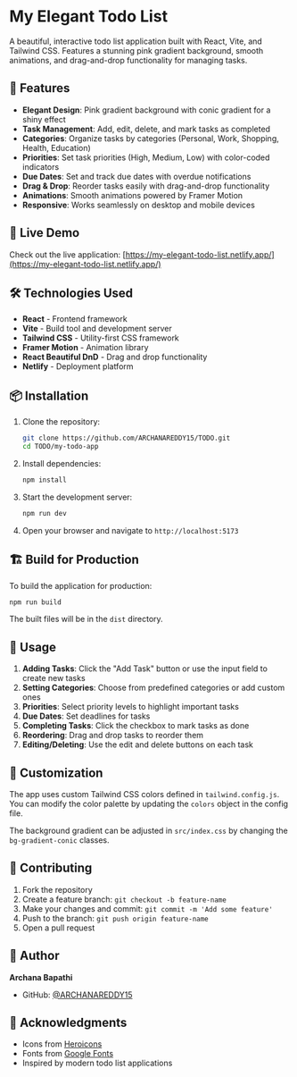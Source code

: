 # My Elegant Todo List

A beautiful, interactive todo list application built with React, Vite, and Tailwind CSS. Features a stunning pink gradient background, smooth animations, and drag-and-drop functionality for managing tasks.

## 🌟 Features

- **Elegant Design**: Pink gradient background with conic gradient for a shiny effect
- **Task Management**: Add, edit, delete, and mark tasks as completed
- **Categories**: Organize tasks by categories (Personal, Work, Shopping, Health, Education)
- **Priorities**: Set task priorities (High, Medium, Low) with color-coded indicators
- **Due Dates**: Set and track due dates with overdue notifications
- **Drag & Drop**: Reorder tasks easily with drag-and-drop functionality
- **Animations**: Smooth animations powered by Framer Motion
- **Responsive**: Works seamlessly on desktop and mobile devices

## 🚀 Live Demo

Check out the live application: [https://my-elegant-todo-list.netlify.app/](https://my-elegant-todo-list.netlify.app/)

## 🛠️ Technologies Used

- **React** - Frontend framework
- **Vite** - Build tool and development server
- **Tailwind CSS** - Utility-first CSS framework
- **Framer Motion** - Animation library
- **React Beautiful DnD** - Drag and drop functionality
- **Netlify** - Deployment platform

## 📦 Installation

1. Clone the repository:
   ```bash
   git clone https://github.com/ARCHANAREDDY15/TODO.git
   cd TODO/my-todo-app
   ```

2. Install dependencies:
   ```bash
   npm install
   ```

3. Start the development server:
   ```bash
   npm run dev
   ```

4. Open your browser and navigate to `http://localhost:5173`

## 🏗️ Build for Production

To build the application for production:

```bash
npm run build
```

The built files will be in the `dist` directory.

## 📱 Usage

1. **Adding Tasks**: Click the "Add Task" button or use the input field to create new tasks
2. **Setting Categories**: Choose from predefined categories or add custom ones
3. **Priorities**: Select priority levels to highlight important tasks
4. **Due Dates**: Set deadlines for tasks
5. **Completing Tasks**: Click the checkbox to mark tasks as done
6. **Reordering**: Drag and drop tasks to reorder them
7. **Editing/Deleting**: Use the edit and delete buttons on each task

## 🎨 Customization

The app uses custom Tailwind CSS colors defined in `tailwind.config.js`. You can modify the color palette by updating the `colors` object in the config file.

The background gradient can be adjusted in `src/index.css` by changing the `bg-gradient-conic` classes.

## 🤝 Contributing

1. Fork the repository
2. Create a feature branch: `git checkout -b feature-name`
3. Make your changes and commit: `git commit -m 'Add some feature'`
4. Push to the branch: `git push origin feature-name`
5. Open a pull request

## 👤 Author

**Archana Bapathi**

- GitHub: [@ARCHANAREDDY15](https://github.com/ARCHANAREDDY15)

## 🙏 Acknowledgments

- Icons from [Heroicons](https://heroicons.com/)
- Fonts from [Google Fonts](https://fonts.google.com/)
- Inspired by modern todo list applications
